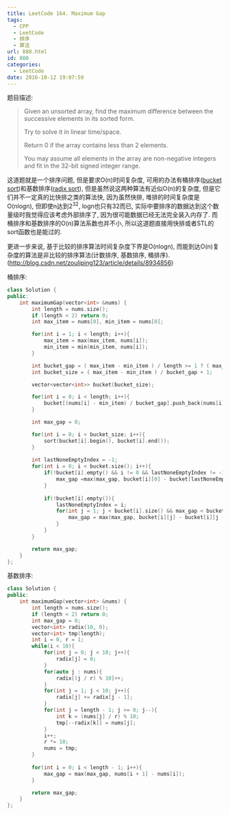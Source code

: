 ```yaml
---
title: LeetCode 164. Maximum Gap
tags:
  - CPP
  - LeetCode
  - 排序
  - 算法
url: 880.html
id: 880
categories:
  - LeetCode
date: 2016-10-12 19:07:59
---
```

题目描述:

> Given an unsorted array, find the maximum difference between the successive elements in its sorted form.
>
> Try to solve it in linear time/space.
>
> Return 0 if the array contains less than 2 elements.
>
> You may assume all elements in the array are non-negative integers and fit in the 32-bit signed integer range.

这道题就是一个排序问题, 但是要求O(n)时间复杂度, 可用的办法有桶排序([bucket sort](https://en.wikipedia.org/wiki/Bucket_sort))和基数排序([radix sort](https://en.wikipedia.org/wiki/Radix_sort)), 但是虽然说这两种算法有近似O(n)的复杂度, 但是它们并不一定真的比快排之类的算法快, 因为虽然快排, 堆排的时间复杂度是O(nlogn), 但即使n达到2<sup>32</sup>, logn也只有32而已, 实际中要排序的数据达到这个数量级时我觉得应该考虑外部排序了, 因为很可能数据已经无法完全装入内存了. 而桶排序和基数排序的O(n)算法系数也并不小, 所以这道题直接用快排或者STL的sort函数也是能过的.

更进一步来说, 基于比较的排序算法时间复杂度下界是O(nlogn), 而能到达O(n)复杂度的算法是非比较的排序算法(计数排序, 基数排序, 桶排序).(<http://blog.csdn.net/zouliping123/article/details/8934856>)

桶排序:

```cpp
class Solution {
public:
    int maximumGap(vector<int> &nums) {
        int length = nums.size();
        if (length < 2) return 0;
        int max_item = nums[0], min_item = nums[0];

        for(int i = 1; i < length; i++){
            max_item = max(max_item, nums[i]);
            min_item = min(min_item, nums[i]);
        }

        int bucket_gap = ( max_item - min_item ) / length >= 1 ? ( max_item - min_item ) / length : 1;
        int bucket_size = ( max_item - min_item ) / bucket_gap + 1;

        vector<vector<int>> bucket(bucket_size);

        for(int i = 0; i < length; i++){
            bucket[(nums[i] - min_item) / bucket_gap].push_back(nums[i]);
        }

        int max_gap = 0;

        for(int i = 0; i < bucket_size; i++){
            sort(bucket[i].begin(), bucket[i].end());
        }
        
        int lastNoneEmptyIndex = -1;
        for(int i = 0; i < bucket.size(); i++){
            if(!bucket[i].empty() && i != 0 && lastNoneEmptyIndex != -1){
                max_gap =max(max_gap, bucket[i][0] - bucket[lastNoneEmptyIndex].back());
            }
            
            if(!bucket[i].empty()){
                lastNoneEmptyIndex = i;
                for(int j = 1; j < bucket[i].size() && max_gap < bucket_gap; j++){
                    max_gap = max(max_gap, bucket[i][j] - bucket[i][j - 1]);
                }
            }
        }

        return max_gap;
    }
};
```

基数排序:

```cpp
class Solution {
public:
    int maximumGap(vector<int> &nums) {
        int length = nums.size();
        if (length < 2) return 0;
        int max_gap = 0;
        vector<int> radix(10, 0);
        vector<int> tmp(length);
        int i = 0, r = 1;
        while(i < 10){
            for(int j = 0; j < 10; j++){
                radix[j] = 0;
            }
            for(auto j : nums){
                radix[(j / r) % 10]++;
            }
            for(int j = 1; j < 10; j++){
                radix[j] += radix[j - 1];
            }
            for(int j = length - 1; j >= 0; j--){
                int k = (nums[j] / r) % 10;
                tmp[--radix[k]] = nums[j];
            }
            i++;
            r *= 10;
            nums = tmp;
        }
        
        for(int i = 0; i < length - 1; i++){
            max_gap = max(max_gap, nums[i + 1] - nums[i]);
        }

        return max_gap;
    }
};
```

